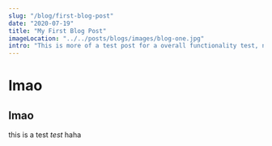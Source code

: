 ```yaml
---
slug: "/blog/first-blog-post"
date: "2020-07-19"
title: "My First Blog Post"
imageLocation: "../../posts/blogs/images/blog-one.jpg"
intro: "This is more of a test post for a overall functionality test, nothing special"
---
```


# lmao
## lmao

this is a  test *test* haha